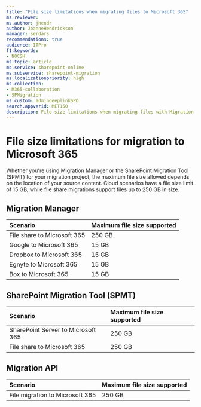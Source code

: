 ```yaml
---
title: "File size limitations when migrating files to Microsoft 365"
ms.reviewer: 
ms.author: jhendr
author: JoanneHendrickson
manager: serdars
recommendations: true
audience: ITPro
f1.keywords:
- NOCSH
ms.topic: article
ms.service: sharepoint-online
ms.subservice: sharepoint-migration
ms.localizationpriority: high
ms.collection: 
- M365-collaboration
- SPMigration
ms.custom: admindeeplinkSPO
search.appverid: MET150
description: File size limitations when migrating files with Migration Manager and SharePoint Migration Tool (SPMT).
---
```


# File size limitations for migration to Microsoft 365

Whether you're using Migration Manager or the SharePoint Migration Tool (SPMT) for your migration project, the maximum file size allowed depends on the location of your source content. Cloud scenarios have a file size limit of 15 GB, while file share migrations support files up to 250 GB in size.

## Migration Manager

|Scenario|Maximum file size supported|
|:-----|:-----|
|File share to Microsoft 365|250 GB|
|Google to Microsoft 365 |15 GB|
|Dropbox to Microsoft 365 |15 GB|
|Egnyte to Microsoft 365 |15 GB|
|Box to Microsoft 365|15 GB|


## SharePoint Migration Tool (SPMT)

|Scenario|Maximum file size supported|
|:-----|:-----|
|SharePoint Server to Microsoft 365|250 GB|
|File share to Microsoft 365 |250 GB|

## Migration API

|Scenario|Maximum file size supported|
|:-----|:-----|
|File migration to Microsoft 365|250 GB|